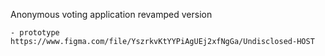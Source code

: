 Anonymous voting application revamped version 

	- prototype https://www.figma.com/file/YszrkvKtYYPiAgUEj2xfNgGa/Undisclosed-HOST
 
